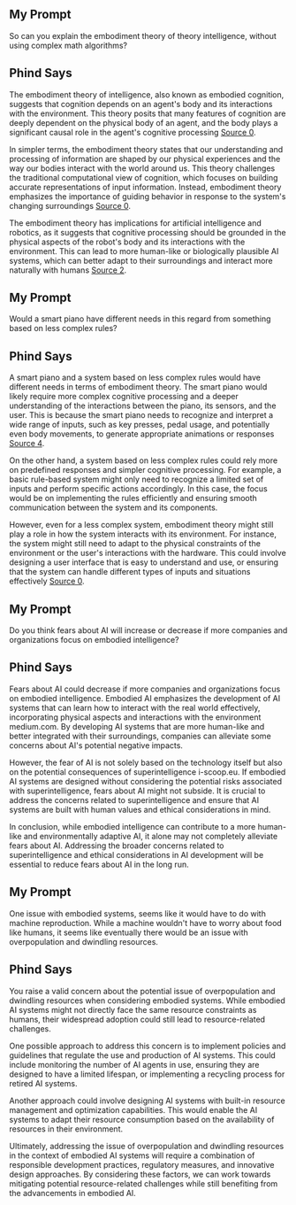 ## My Prompt
So can you explain the embodiment theory of theory intelligence, without using complex math algorithms?

## Phind Says
The embodiment theory of intelligence, also known as embodied cognition, suggests that cognition depends on an agent's body and its interactions with the environment. This theory posits that many features of cognition are deeply dependent on the physical body of an agent, and the body plays a significant causal role in the agent's cognitive processing [Source 0](https://en.wikipedia.org/wiki/Embodied_cognition).

In simpler terms, the embodiment theory states that our understanding and processing of information are shaped by our physical experiences and the way our bodies interact with the world around us. This theory challenges the traditional computational view of cognition, which focuses on building accurate representations of input information. Instead, embodiment theory emphasizes the importance of guiding behavior in response to the system's changing surroundings [Source 0](https://en.wikipedia.org/wiki/Embodied_cognition).

The embodiment theory has implications for artificial intelligence and robotics, as it suggests that cognitive processing should be grounded in the physical aspects of the robot's body and its interactions with the environment. This can lead to more human-like or biologically plausible AI systems, which can better adapt to their surroundings and interact more naturally with humans [Source 2](https://en.wikipedia.org/wiki/Embodiment_theory_in_anthropology). 


## My Prompt
Would a smart piano have different needs in this regard from something based on less complex rules?

## Phind Says
A smart piano and a system based on less complex rules would have different needs in terms of embodiment theory. The smart piano would likely require more complex cognitive processing and a deeper understanding of the interactions between the piano, its sensors, and the user. This is because the smart piano needs to recognize and interpret a wide range of inputs, such as key presses, pedal usage, and potentially even body movements, to generate appropriate animations or responses [Source 4](https://blog.finxter.com/what-is-the-fastest-and-easiest-way-to-learn-python-programming/).

On the other hand, a system based on less complex rules could rely more on predefined responses and simpler cognitive processing. For example, a basic rule-based system might only need to recognize a limited set of inputs and perform specific actions accordingly. In this case, the focus would be on implementing the rules efficiently and ensuring smooth communication between the system and its components.

However, even for a less complex system, embodiment theory might still play a role in how the system interacts with its environment. For instance, the system might still need to adapt to the physical constraints of the environment or the user's interactions with the hardware. This could involve designing a user interface that is easy to understand and use, or ensuring that the system can handle different types of inputs and situations effectively [Source 0](https://en.wikipedia.org/wiki/Embodied_cognition). 

## My Prompt
Do you think fears about AI will increase or decrease if more companies and organizations focus on embodied intelligence?

## Phind Says
Fears about AI could decrease if more companies and organizations focus on embodied intelligence. Embodied AI emphasizes the development of AI systems that can learn how to interact with the real world effectively, incorporating physical aspects and interactions with the environment medium.com. By developing AI systems that are more human-like and better integrated with their surroundings, companies can alleviate some concerns about AI's potential negative impacts.

However, the fear of AI is not solely based on the technology itself but also on the potential consequences of superintelligence i-scoop.eu. If embodied AI systems are designed without considering the potential risks associated with superintelligence, fears about AI might not subside. It is crucial to address the concerns related to superintelligence and ensure that AI systems are built with human values and ethical considerations in mind.

In conclusion, while embodied intelligence can contribute to a more human-like and environmentally adaptive AI, it alone may not completely alleviate fears about AI. Addressing the broader concerns related to superintelligence and ethical considerations in AI development will be essential to reduce fears about AI in the long run.


## My Prompt
One issue with embodied systems, seems like it would have to do with machine reproduction. While a machine wouldn't have to worry about food like humans, it seems like eventually there would be an issue with overpopulation and dwindling resources.

## Phind Says
You raise a valid concern about the potential issue of overpopulation and dwindling resources when considering embodied systems. While embodied AI systems might not directly face the same resource constraints as humans, their widespread adoption could still lead to resource-related challenges.

One possible approach to address this concern is to implement policies and guidelines that regulate the use and production of AI systems. This could include monitoring the number of AI agents in use, ensuring they are designed to have a limited lifespan, or implementing a recycling process for retired AI systems.

Another approach could involve designing AI systems with built-in resource management and optimization capabilities. This would enable the AI systems to adapt their resource consumption based on the availability of resources in their environment.

Ultimately, addressing the issue of overpopulation and dwindling resources in the context of embodied AI systems will require a combination of responsible development practices, regulatory measures, and innovative design approaches. By considering these factors, we can work towards mitigating potential resource-related challenges while still benefiting from the advancements in embodied AI. 
